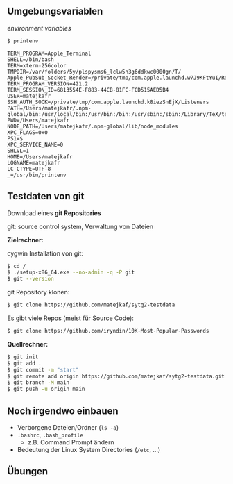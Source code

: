 ## Umgebungsvariablen

*environment variables*

```bash
$ printenv
```

```
TERM_PROGRAM=Apple_Terminal
SHELL=/bin/bash
TERM=xterm-256color
TMPDIR=/var/folders/5y/plspysms6_lclw5h3g6ddkwc0000gn/T/
Apple_PubSub_Socket_Render=/private/tmp/com.apple.launchd.w7J9KFtYuI/Render
TERM_PROGRAM_VERSION=421.2
TERM_SESSION_ID=6813554E-F883-44CB-81FC-FCD515AED5B4
USER=matejkafr
SSH_AUTH_SOCK=/private/tmp/com.apple.launchd.k8iezSnEjX/Listeners
PATH=/Users/matejkafr/.npm-global/bin:/usr/local/bin:/usr/bin:/bin:/usr/sbin:/sbin:/Library/TeX/texbin:/usr/local/share/dotnet:~/.dotnet/tools:/Applications/Wireshark.app/Contents/MacOS
PWD=/Users/matejkafr
NODE_PATH=/Users/matejkafr/.npm-global/lib/node_modules
XPC_FLAGS=0x0
PS1=$ 
XPC_SERVICE_NAME=0
SHLVL=1
HOME=/Users/matejkafr
LOGNAME=matejkafr
LC_CTYPE=UTF-8
_=/usr/bin/printenv
```



## Testdaten von git

Download eines **git Repositories** 

git: source control system, Verwaltung von Dateien

**Zielrechner:**

cygwin Installation von git:

```bash
$ cd /
$ ./setup-x86_64.exe --no-admin -q -P git
$ git --version
```

git Repository klonen:

```bash
$ git clone https://github.com/matejkaf/sytg2-testdata
```

Es gibt viele Repos (meist für Source Code):

```bash
$ git clone https://github.com/iryndin/10K-Most-Popular-Passwords
```

**Quellrechner:**

```bash
$ git init
$ git add .
$ git commit -m "start"
$ git remote add origin https://github.com/matejkaf/sytg2-testdata.git
$ git branch -M main
$ git push -u origin main
```



## Noch irgendwo einbauen

- Verborgene Dateien/Ordner (`ls -a`)
- `.bashrc`, `.bash_profile`
  - z.B. Command Prompt ändern
- Bedeutung der Linux System Directories (`/etc`, ...)



## Übungen


